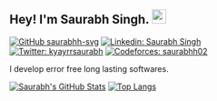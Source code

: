 ## Hey! I'm Saurabh Singh. <img src="https://media.giphy.com/media/hvRJCLFzcasrR4ia7z/giphy.gif" width="25px">

[![GitHub saurabhh-svg](https://img.shields.io/github/followers/saurabhh-svg?label=follow&style=social)](https://github.com/saurabhh-svg)
[![Linkedin: Saurabh Singh](https://img.shields.io/badge/-Saurabh%20Singh-blue?style=flat-square&logo=Linkedin&logoColor=white&link=https://www.linkedin.com/in/saurabh-singh-82287a201/)](https://www.linkedin.com/in/saurabh-singh-82287a201/)
[![Twitter: kyayrrsaurabh](https://img.shields.io/twitter/follow/kyayrrsaurabh?style=social)](https://twitter.com/kyayrrsaurabh)
[![Codeforces: saurabhh02](https://img.shields.io/codeforces.com/profile/Saurabhh02?style=social)](https://codeforces.com/profile/Saurabhh02)

<!-- [![Medium Badge](https://img.shields.io/badge/-@Khushboo%20Verma-black?style=flat-square&labelColor=000000&logo=Medium&link=https://medium.com/@saurabh-singh)](https://medium.com/@saurabh-singh) -->
<!-- [![Polywork Badge](https://img.shields.io/badge/-saurabhhsingh-orange?style=flat-square&logo=polywork&logoColor=black&link=http://polywork.com/saurabhhsingh)](http://polywork.com/saurabhhsingh) -->

I develop error free long lasting softwares.

[![Saurabh's GitHub Stats](https://github-readme-stats.vercel.app/api?username=saurabhh-svg&hide=issues&count_private=true&show_icons=true&theme=calm)](https://github.com/saurabhh-svg-readme-stats)
[![Top Langs](https://github-readme-stats.vercel.app/api/top-langs/?username=saurabhh-svg&layout=compact&theme=calm)](https://github.com/saurabhh-svg-readme-stats)

<!--
**saurabh/saurabh** is a ✨ _special_ ✨ repository because its `README.md` (this file) appears on your GitHub profile.

Here are some ideas to get you started:

- 🔭 I’m currently working on ...
- 🌱 I’m currently learning ...
- 👯 I’m looking to collaborate on ...
- 🤔 I’m looking for help with ...
- 💬 Ask me about ...
- 📫 How to reach me: ...
- 😄 Pronouns: ...
- ⚡ Fun fact: ...
-->

